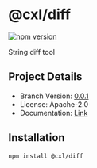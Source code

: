 # @cxl/diff 
	
[![npm version](https://badge.fury.io/js/%40cxl%2Fdiff.svg)](https://badge.fury.io/js/%40cxl%2Fdiff)

String diff tool

## Project Details

-   Branch Version: [0.0.1](https://npmjs.com/package/@cxl/diff/v/0.0.1)
-   License: Apache-2.0
-   Documentation: [Link](undefined)

## Installation

	npm install @cxl/diff

